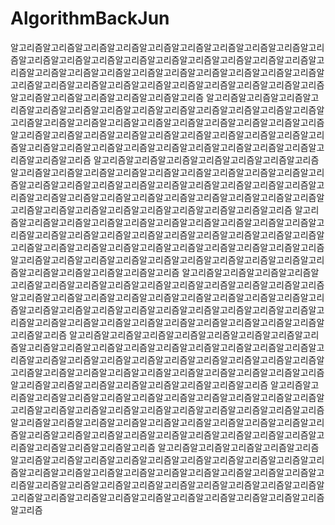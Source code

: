 # AlgorithmBackJun
알고리즘알고리즘알고리즘알고리즘알고리즘알고리즘알고리즘알고리즘알고리즘알고리즘알고리즘알고리즘알고리즘알고리즘알고리즘알고리즘알고리즘알고리즘알고리즘알고리즘알고리즘알고리즘알고리즘알고리즘알고리즘알고리즘알고리즘알고리즘알고리즘알고리즘알고리즘알고리즘알고리즘알고리즘알고리즘알고리즘알고리즘알고리즘알고리즘알고리즘알고리즘알고리즘알고리즘알고리즘알고리즘
알고리즘알고리즘알고리즘알고리즘알고리즘알고리즘알고리즘알고리즘알고리즘알고리즘알고리즘알고리즘알고리즘알고리즘알고리즘알고리즘알고리즘알고리즘알고리즘알고리즘알고리즘알고리즘알고리즘알고리즘알고리즘알고리즘알고리즘알고리즘알고리즘알고리즘알고리즘알고리즘알고리즘알고리즘알고리즘알고리즘알고리즘알고리즘알고리즘알고리즘알고리즘알고리즘알고리즘알고리즘알고리즘
알고리즘알고리즘알고리즘알고리즘알고리즘알고리즘알고리즘알고리즘알고리즘알고리즘알고리즘알고리즘알고리즘알고리즘알고리즘알고리즘알고리즘알고리즘알고리즘알고리즘알고리즘알고리즘알고리즘알고리즘알고리즘알고리즘알고리즘알고리즘알고리즘알고리즘알고리즘알고리즘알고리즘알고리즘알고리즘알고리즘알고리즘알고리즘알고리즘알고리즘알고리즘알고리즘알고리즘알고리즘알고리즘
알고리즘알고리즘알고리즘알고리즘알고리즘알고리즘알고리즘알고리즘알고리즘알고리즘알고리즘알고리즘알고리즘알고리즘알고리즘알고리즘알고리즘알고리즘알고리즘알고리즘알고리즘알고리즘알고리즘알고리즘알고리즘알고리즘알고리즘알고리즘알고리즘알고리즘알고리즘알고리즘알고리즘알고리즘알고리즘알고리즘알고리즘알고리즘알고리즘알고리즘알고리즘알고리즘알고리즘알고리즘알고리즘
알고리즘알고리즘알고리즘알고리즘알고리즘알고리즘알고리즘알고리즘알고리즘알고리즘알고리즘알고리즘알고리즘알고리즘알고리즘알고리즘알고리즘알고리즘알고리즘알고리즘알고리즘알고리즘알고리즘알고리즘알고리즘알고리즘알고리즘알고리즘알고리즘알고리즘알고리즘알고리즘알고리즘알고리즘알고리즘알고리즘알고리즘알고리즘알고리즘알고리즘알고리즘알고리즘알고리즘알고리즘알고리즘
알고리즘알고리즘알고리즘알고리즘알고리즘알고리즘알고리즘알고리즘알고리즘알고리즘알고리즘알고리즘알고리즘알고리즘알고리즘알고리즘알고리즘알고리즘알고리즘알고리즘알고리즘알고리즘알고리즘알고리즘알고리즘알고리즘알고리즘알고리즘알고리즘알고리즘알고리즘알고리즘알고리즘알고리즘알고리즘알고리즘알고리즘알고리즘알고리즘알고리즘알고리즘알고리즘알고리즘알고리즘알고리즘
알고리즘알고리즘알고리즘알고리즘알고리즘알고리즘알고리즘알고리즘알고리즘알고리즘알고리즘알고리즘알고리즘알고리즘알고리즘알고리즘알고리즘알고리즘알고리즘알고리즘알고리즘알고리즘알고리즘알고리즘알고리즘알고리즘알고리즘알고리즘알고리즘알고리즘알고리즘알고리즘알고리즘알고리즘알고리즘알고리즘알고리즘알고리즘알고리즘알고리즘알고리즘알고리즘알고리즘알고리즘알고리즘
알고리즘알고리즘알고리즘알고리즘알고리즘알고리즘알고리즘알고리즘알고리즘알고리즘알고리즘알고리즘알고리즘알고리즘알고리즘알고리즘알고리즘알고리즘알고리즘알고리즘알고리즘알고리즘알고리즘알고리즘알고리즘알고리즘알고리즘알고리즘알고리즘알고리즘알고리즘알고리즘알고리즘알고리즘알고리즘알고리즘알고리즘알고리즘알고리즘알고리즘알고리즘알고리즘알고리즘알고리즘알고리즘
